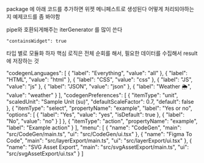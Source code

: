 package 에 아래 코드를 추가하면 위젯 메니페스트로 생성된다
어떻게 처리되야하는지 예제코드를 좀 봐야함

pipe와 호환되게해주는 iterGenerator 를 많이 쓴다

```
"containsWidget": true
```

타입 별로 모듈화 하자
핵심 로직은 전체 순회를 해서, 필요한 데이터를 수집해서 result에 저장하는 것

"codegenLanguages": [
{
"label": "Everything",
"value": "all"
},
{
"label": "HTML",
"value": "html"
},
{
"label": "CSS",
"value": "css"
},
{
"label": "JS",
"value": "js"
},
{
"label": "JSON",
"value": "json"
},
{
"label": "Weather 🌦",
"value": "weather"
}
],
"codegenPreferences": [
{
"itemType": "unit",
"scaledUnit": "Sample Unit (su)",
"defaultScaleFactor": 0.7,
"default": false
},
{
"itemType": "select",
"propertyName": "example",
"label": "Yes or no",
"options": [
{
"label": "Yes",
"value": "yes",
"isDefault": true
},
{
"label": "No",
"value": "no"
}
]
},
{
"itemType": "action",
"propertyName": "example",
"label": "Example action"
}
],
"menu": [
{
"name": "CodeGen",
"main": "src/CodeGen/main.ts",
"ui": "src/CodeGen/ui.tsx"
},
{
"name": "Figma To Code",
"main": "src/layerExport/main.ts",
"ui": "src/layerExport/ui.tsx"
},
{
"name": "SVG Asset Export",
"main": "src/svgAssetExport/main.ts",
"ui": "src/svgAssetExport/ui.tsx"
}
]
